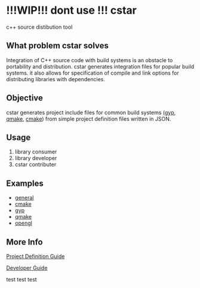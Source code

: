 # !!!WIP!!! dont use !!! cstar
c++ source distibution tool

## What problem cstar solves

Integration of C++ source code with build systems is an obstacle to portability and distribution. cstar generates integration files for popular build systems. it also allows for specification of compile and link options for distributing libraries with dependencies.   

## Objective
cstar generates project include files for common build systems ([gyp](https://gyp.gsrc.io/index.md), [qmake](http://doc.qt.io/qt-4.8/qmake-manual.html), [cmake](https://cmake.org/)) from simple project
definition files written in JSON. 

<!-- When writing source to be distributed I can
1) specify files to include and hope that users get the right ones, for every update
2) ship a gyp file which could generate something that could maybe be integrated

Or *provide integration with popular build systems* via cstar 

 -->


## Usage 
1) library consumer
2) library developer
3) cstar contributer


## Examples  
* [general](doc/examples.md)  
* [cmake](https://github.com/mucbuc/cstar-example-cmake/blob/master/README.md)  
* [gyp](https://github.com/mucbuc/cstar-example-gyp/blob/master/README.md)   
* [qmake](https://github.com/mucbuc/cstar-example-qmake/blob/master/README.md)  
* [opengl](https://github.com/mucbuc/cstar-example-opengl/blob/master/README.md)

## More Info
[Project Definition Guide](doc/guide.md)   

[Developer Guide](doc/dev.md)

test
test
test
